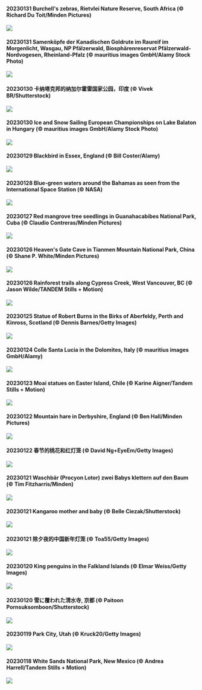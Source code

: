 #### 20230131 Burchell's zebras, Rietvlei Nature Reserve, South Africa (© Richard Du Toit/Minden Pictures)

![](20230131_ZebraTrio_1920x1080.jpg)

#### 20230131 Samenköpfe der Kanadischen Goldrute im Raureif im Morgenlicht, Wasgau, NP Pfälzerwald, Biosphärenreservat Pfälzerwald-Nordvogesen, Rheinland-Pfalz (©  mauritius images GmbH/Alamy Stock Photo)

![](20230131_GoldruteWinter_1920x1080.jpg)

#### 20230130 卡纳塔克邦的纳加尔霍雷国家公园，印度 (© Vivek BR/Shutterstock)

![](20230130_NagarholeNationalPark_1920x1080.jpg)

#### 20230130 Ice and Snow Sailing European Championships on Lake Balaton in Hungary (© mauritius images GmbH/Alamy Stock Photo)

![](20230130_IceSailingBalaton_1920x1080.jpg)

#### 20230129 Blackbird in Essex, England (© Bill Coster/Alamy)

![](20230129_BlackbirdDay_1920x1080.jpg)

#### 20230128 Blue-green waters around the Bahamas as seen from the International Space Station (© NASA)

![](20230128_BlueBahamas_1920x1080.jpg)

#### 20230127 Red mangrove tree seedlings in Guanahacabibes National Park, Cuba (© Claudio Contreras/Minden Pictures)

![](20230127_RedMangrove_1920x1080.jpg)

#### 20230126 Heaven's Gate Cave in Tianmen Mountain National Park, China (© Shane P. White/Minden Pictures)

![](20230126_HighArchChina_1920x1080.jpg)

#### 20230126 Rainforest trails along Cypress Creek, West Vancouver, BC (© Jason Wilde/TANDEM Stills + Motion)

![](20230126_CypressCreek_1920x1080.jpg)

#### 20230125 Statue of Robert Burns in the Birks of Aberfeldy, Perth and Kinross, Scotland (© Dennis Barnes/Getty Images)

![](20230125_BirksofAberfeldy_1920x1080.jpg)

#### 20230124 Colle Santa Lucia in the Dolomites, Italy (© mauritius images GmbH/Alamy)

![](20230124_ColleSantaLucia_1920x1080.jpg)

#### 20230123 Moai statues on Easter Island, Chile (© Karine Aigner/Tandem Stills + Motion)

![](20230123_SunriseMoai_1920x1080.jpg)

#### 20230122 Mountain hare in Derbyshire, England (© Ben Hall/Minden Pictures)

![](20230122_YearRabbit_1920x1080.jpg)

#### 20230122 春节的桃花和红灯笼 (© David Ng+EyeEm/Getty Images)

![](20230122_ChineseSpringFestival_1920x1080.jpg)

#### 20230121 Waschbär (Procyon Lotor) zwei Babys klettern auf den Baum (© Tim Fitzharris/Minden)

![](20230121_WaschbaerBirke_1920x1080.jpg)

#### 20230121 Kangaroo mother and baby (© Belle Ciezak/Shutterstock)

![](20230121_HuggingKanga_1920x1080.jpg)

#### 20230121 除夕夜的中国新年灯笼 (© Toa55/Getty Images)

![](20230121_ChineseNewYearEve_1920x1080.jpg)

#### 20230120 King penguins in the Falkland Islands (© Elmar Weiss/Getty Images)

![](20230120_FalklandKings_1920x1080.jpg)

#### 20230120 雪に覆われた清水寺, 京都 (© Paitoon Pornsuksomboon/Shutterstock)

![](20230120_Daikan_1920x1080.jpg)

#### 20230119 Park City, Utah (© Kruck20/Getty Images)

![](20230119_SFFParkCity_1920x1080.jpg)

#### 20230118 White Sands National Park, New Mexico (© Andrea Harrell/Tandem Stills + Motion)

![](20230118_WhiteSands_1920x1080.jpg)

